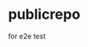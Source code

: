 # publicrepo
for e2e test













































































































































































































































































































































































































































































































































































































































































































































































































































































































































































































































































































































































































